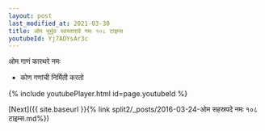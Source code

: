 ```yaml
---
layout: post
last_modified_at: 2021-03-30
title: ओम भूर्भुवः स्वस्तारावे नमः १०८ टाइम्स
youtubeId: Yj7ADYsAr3c
---
```

 
 
 ओम गाणं कारथरे नमः  
 
 -  कोण गणांची निर्मिती करतो 
 
  
 
  
 
 
 
 
 
 


{% include youtubePlayer.html id=page.youtubeId %}
 
[Next]({{ site.baseurl }}{% link  split2/_posts/2016-03-24-ओम सहस्रपदे नमः १०८ टाइम्स.md%})
 
